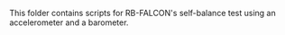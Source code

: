 This folder contains scripts for RB-FALCON's self-balance test using an accelerometer and a barometer.

